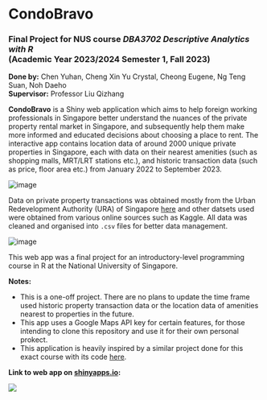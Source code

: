 # CondoBravo

### Final Project for NUS course *DBA3702 Descriptive Analytics with R* <br> (Academic Year 2023/2024 Semester 1, Fall 2023)
**Done by:** Chen Yuhan, Cheng Xin Yu Crystal, Cheong Eugene, Ng Teng Suan, Noh Daeho
<br>**Supervisor:** Professor Liu Qizhang

**CondoBravo** is a Shiny web application which aims to help foreign working professionals in Singapore better understand the nuances of the private property rental market in Singapore, and subsequently help them make more informed and educated decisions about choosing a place to rent. The interactive app contains location data of around 2000 unique private properties in Singapore, each with data on their nearest amenities (such as shopping malls, MRT/LRT stations etc.), and historic transaction data (such as price, floor area etc.) from January 2022 to September 2023. 

![image](https://github.com/tsu2000/condobravo/assets/106811131/f122a2f9-3640-4286-8dcd-d4d5555641ea)

Data on private property transactions was obtained mostly from the Urban Redevelopment Authority (URA) of Singapore [here](https://www.ura.gov.sg/property-market-information/pmiResidentialTransactionSearch) and other datsets used were obtained from various online sources such as Kaggle. All data was cleaned and organised into `.csv` files for better data management.

![image](https://github.com/tsu2000/condobravo/assets/106811131/d3be8828-c242-4fdf-95c7-15dcc2be2532)

This web app was a final project for an introductory-level programming course in R at the National University of Singapore.

**Notes:**
- This is a one-off project. There are no plans to update the time frame used historic property transaction data or the location data of amenities nearest to properties in the future.
- This app uses a Google Maps API key for certain features, for those intending to clone this repository and use it for their own personal prokect.
- This application is heavily inspired by a similar project done for this exact course with its code [here](https://github.com/kaiwei-tan/DBA3702_project).

**Link to web app on [shinyapps.io](https://www.shinyapps.io/):**

[![](https://img.shields.io/badge/Shiny-shinyapps.io-blue?style=flat&labelColor=white&logo=RStudio&logoColor=blue)](https://tsu2000.shinyapps.io/condobravo/)
